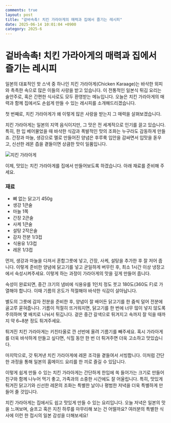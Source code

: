 ```yaml
---
comments: true
layout: post
title: "겉바속촉! 치킨 가라아게의 매력과 집에서 즐기는 레시피"
date: 2025-06-14 10:01:04 +0900
category: 2025-6
---
```


# 겉바속촉! 치킨 가라아게의 매력과 집에서 즐기는 레시피

일본의 대표적인 핫 스낵 중 하나인 치킨 가라아게(Chicken Karaage)는 바삭한 외피와 촉촉한 속으로 많은 이들의 사랑을 받고 있습니다. 이 전통적인 일본식 튀김 요리는 술안주로, 혹은 간편한 식사로도 모두 환영받는 메뉴입니다. 오늘은 치킨 가라아게의 매력과 함께 집에서도 손쉽게 만들 수 있는 레시피를 소개해드리겠습니다.

첫 번째로, 치킨 가라아게가 왜 이렇게 많은 사랑을 받는지 그 매력을 살펴보겠습니다. 

치킨 가라아게는 일본의 지역 음식이지만, 그 맛은 전 세계적으로 인기를 끌고 있습니다. 특히, 한 입 베어물었을 때 바삭한 식감과 폭발적인 맛의 조화는 누구라도 감동하게 만들죠. 간장과 마늘, 생강으로 멜로 만들어진 양념은 후루룩 입안을 감싸면서 입맛을 돋우고, 신선한 레몬 즙을 곁들이면 상큼한 맛이 일품입니다. 

![치킨 가라아게](https://www.themealdb.com/images/media/meals/tyywsw1505930373.jpg)

이제, 맛있는 치킨 가라아게를 집에서 만들어보도록 하겠습니다. 아래 재료를 준비해 주세요.

### 재료
- 뼈 없는 닭고기 450g
- 생강 1큰술
- 마늘 1쪽
- 간장 2큰술
- 사케 1큰술
- 설탕 2작은술
- 감자 전분 1/3컵
- 식용유 1/3컵
- 레몬 1/3컵

먼저, 생강과 마늘을 다져서 혼합그릇에 넣고, 간장, 사케, 설탕을 추가한 후 잘 저어 줍니다. 이렇게 준비한 양념에 닭고기를 넣고 균일하게 버무린 후, 최소 1시간 이상 냉장고에서 숙성시켜주세요. 이렇게 하는 과정이 가라아게의 맛을 깊게 만들어 줍니다.

숙성이 완료되면, 중간 크기의 냄비에 식용유를 1인치 정도 붓고 180도(360도 F)로 가열해야 합니다. 이때 기름의 온도가 적절해야 바삭한 식감이 살아납니다. 

별도의 그릇에 감자 전분을 준비한 후, 양념이 잘 배어든 닭고기를 한 줌씩 덜어 전분에 골고루 묻혀줍니다. 기름이 적절히 뜨거워지면, 닭고기를 한 번에 너무 많이 넣지 않도록 주의하며 몇 배치로 나눠서 튀깁니다. 겉은 중간 갈색으로 튀겨지고 속까지 잘 익을 때까지 약 6~8분 정도 튀겨주세요.

튀겨진 치킨 가라아게는 키친타올로 깐 선반에 올려 기름기를 빼주세요. 혹시 가라아게를 더욱 바삭하게 만들고 싶다면, 식힐 동안 한 번 더 튀겨주면 더욱 고소하고 맛있습니다.

마지막으로, 갓 튀겨낸 치킨 가라아게에 레몬 조각을 곁들여서 서빙합니다. 이처럼 간단한 과정을 통해 일본의 홈메이드 요리를 한 끼로 즐길 수 있답니다.

이렇게 쉽게 만들 수 있는 치킨 가라아게는 간단하게 한입에 쏙 들어가는 크기로 만들어 친구와 함께 나누어 먹기 좋고, 가족과의 소중한 시간에도 잘 어울립니다. 특히, 맛있게 튀겨진 닭고기와 신선한 레몬의 조화는 특별한 날이나 평범한 저녁을 더욱 특별하게 만들어 줄 것입니다.

치킨 가라아게는 집에서도 쉽고 맛있게 만들 수 있는 요리입니다. 오늘 저녁은 일본의 맛을 느껴보며, 슬프고 혹은 지친 하루를 마무리해 보는 건 어떨까요? 여러분의 특별한 식사에 이런 한 접시의 일본 감성을 더해보세요!